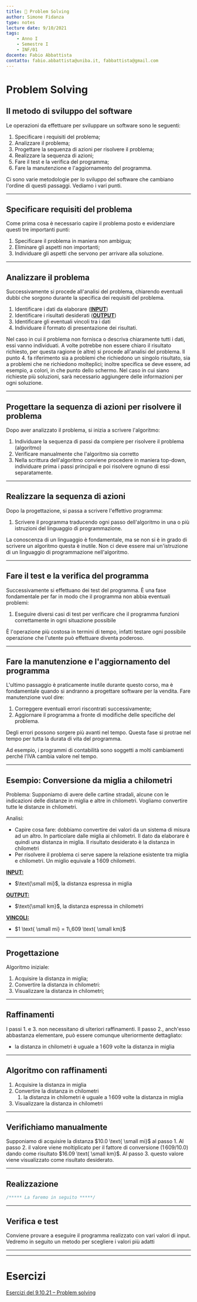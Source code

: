 ```yaml
---
title: 💭 Problem Solving
author: Simone Fidanza
type: notes
lecture date: 9/10/2021
tags:
    - Anno I
    - Semestre I
    - INF/01
docente: Fabio Abbattista
contatto: fabio.abbattista@uniba.it, fabbattista@gmail.com
---
```


# Problem Solving

## Il metodo di sviluppo del software

Le operazioni da effettuare per sviluppare un software sono le seguenti:

1. Specificare i requisiti del problema;
2. Analizzare il problema;
3. Progettare la sequenza di azioni per risolvere il problema;
4. Realizzare la sequenza di azioni;
5. Fare il test e la verifica del programma;
6. Fare la manutenzione e l'aggiornamento del programma.

Ci sono varie metodologie per lo sviluppo del software che cambiano l'ordine di questi passaggi. Vediamo i vari punti.

---

## Specificare requisiti del problema

Come prima cosa è necessario capire il problema posto e evidenziare questi tre importanti punti:

1. Specificare il problema in maniera non ambigua;
2. Eliminare gli aspetti non importanti;
3. Individuare gli aspetti che servono per arrivare alla soluzione.

---

## Analizzare il problema

Successivamente si procede all'analisi del problema, chiarendo eventuali dubbi che sorgono durante la specifica dei requisiti del problema.

1. Identificare i dati da elaborare (<u>**INPUT**</u>)
2. Identificare i risultati desiderati (<u>**OUTPUT**</u>)
3. Identificare gli eventuali vincoli tra i dati
4. Individuare il formato di presentazione dei risultati.

Nel caso in cui il problema non fornisca o descriva chiaramente tutti i dati, essi vanno individuati. A volte potrebbe non essere chiaro il risultato richiesto, per questa ragione (e altre) si procede all'analisi del problema. Il punto 4. fa riferimento sia a problemi che richiedono un singolo risultato, sia a problemi che ne richiedono molteplici; inoltre specifica se deve essere, ad esempio, a colori, in che punto dello schermo. Nel caso in cui siano richieste più soluzioni, sarà necessario aggiungere delle informazioni per ogni soluzione.

---

## Progettare la sequenza di azioni per risolvere il problema

Dopo aver analizzato il problema, si inizia a scrivere l'algoritmo:

1. Individuare la sequenza di passi da compiere per risolvere il problema (algoritmo)
2. Verificare manualmente che l'algoritmo sia corretto
3. Nella scrittura dell'algoritmo conviene procedere in maniera top-down, individuare prima i passi principali e poi risolvere ognuno di essi separatamente.

---

## Realizzare la sequenza di azioni

Dopo la progettazione, si passa a scrivere l'effettivo programma:

1. Scrivere il programma traducendo ogni passo dell'algoritmo in una o più istruzioni del linguaggio di programmazione.

La conoscenza di un linguaggio è fondamentale, ma se non si è in grado di scrivere un algoritmo questa è inutile. Non ci deve essere mai un'istruzione di un linguaggio di programmazione nell'algoritmo.

---

## Fare il test e la verifica del programma

Successivamente si effettuano dei test del programma. È una fase fondamentale per far in modo che il programma non abbia eventuali problemi:

1. Eseguire diversi casi di test per verificare che il programma funzioni correttamente in ogni situazione possibile

È l'operazione più costosa in termini di tempo, infatti testare ogni possibile operazione che l'utente può effettuare diventa poderoso.

---

## Fare la manutenzione e l'aggiornamento del programma

L'ultimo passaggio è praticamente inutile durante questo corso, ma è fondamentale quando si andranno a progettare software per la vendita. Fare manutenzione vuol dire:

1. Correggere eventuali errori riscontrati successivamente;
2. Aggiornare il programma a fronte di modifiche delle specifiche del problema.

Degli errori possono sorgere più avanti nel tempo. Questa fase si protrae nel tempo per tutta la durata di vita del programma.

Ad esempio, i programmi di contabilità sono soggetti a molti cambiamenti perché l'IVA cambia valore nel tempo.

---

## Esempio: Conversione da miglia a chilometri

Problema: Supponiamo di avere delle cartine stradali, alcune con le indicazioni delle distanze in miglia e altre in chilometri. Vogliamo convertire tutte le distanze in chilometri.

Analisi:

-   Capire cosa fare: dobbiamo convertire dei valori da un sistema di misura ad un altro. In particolare dalle miglia ai chilometri. Il dato da elaborare è quindi una distanza in miglia. Il risultato desiderato è la distanza in chilometri
-   Per risolvere il problema ci serve sapere la relazione esistente tra miglia e chilometri. Un miglio equivale a $1\,609$ chilometri.

<u>**INPUT:**</u>

-   $\text{\small mi}$, la distanza espressa in miglia

<u>**OUTPUT:**</u>

-   $\text{\small km}$, la distanza espressa in chilometri

<u>**VINCOLI:**</u>

-   $1 \text{ \small mi} = 1\,609 \text{ \small km}$

---

## Progettazione

Algoritmo iniziale:

1. Acquisire la distanza in miglia;
2. Convertire la distanza in chilometri:
3. Visualizzare la distanza in chilometri;

---

## Raffinamenti

I passi 1. e 3. non necessitano di ulteriori raffinamenti. Il passo 2., anch'esso abbastanza elementare, può essere comunque ulteriormente dettagliato:

-   la distanza in chilometri è uguale a $1\,609$ volte la distanza in miglia

---

## Algoritmo con raffinamenti

1. Acquisire la distanza in miglia
2. Convertire la distanza in chilometri
    1. la distanza in chilometri è uguale a $1\,609$ volte la distanza in miglia
3. Visualizzare la distanza in chilometri

---

## Verifichiamo manualmente

Supponiamo di acquisire la distanza $10.0 \text{ \small mi}$ al passo 1. Al passo 2. il valore viene moltiplicato per il fattore di conversione $(1\,609 / 10.0)$ dando come risultato $16.09 \text{ \small km}$. Al passo 3. questo valore viene visualizzato come risultato desiderato.

---

## Realizzazione

```C
/***** La faremo in seguito *****/
```

---

## Verifica e test

Conviene provare a eseguire il programma realizzato con vari valori di input. Vedremo in seguito un metodo per scegliere i valori più adatti

---

---

# Esercizi

<!-- [Esercizi del 9.10.21 – Problem solving](https://www.notion.so/Esercizi-del-9-10-21-Problem-solving-806555123eb649388cf2a465c9e972dd) -->

[Esercizi del 9.10.21 – Problem solving](./ex/ex_9-10-21_problem_solving.md)
